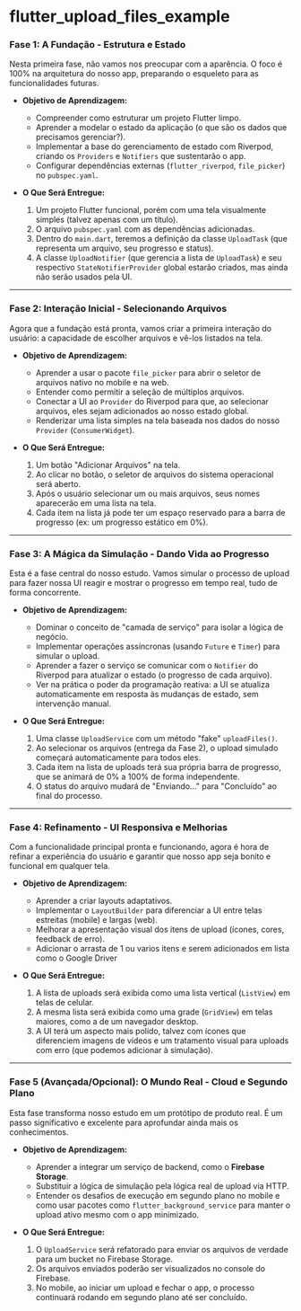 # flutter_upload_files_example

### **Fase 1: A Fundação - Estrutura e Estado**

Nesta primeira fase, não vamos nos preocupar com a aparência. O foco é 100% na arquitetura do nosso app, preparando o esqueleto para as funcionalidades futuras.

* **Objetivo de Aprendizagem:**
    * Compreender como estruturar um projeto Flutter limpo.
    * Aprender a modelar o estado da aplicação (o que são os dados que precisamos gerenciar?).
    * Implementar a base do gerenciamento de estado com Riverpod, criando os `Providers` e `Notifiers` que sustentarão o app.
    * Configurar dependências externas (`flutter_riverpod`, `file_picker`) no `pubspec.yaml`.

* **O Que Será Entregue:**
    1.  Um projeto Flutter funcional, porém com uma tela visualmente simples (talvez apenas com um título).
    2.  O arquivo `pubspec.yaml` com as dependências adicionadas.
    3.  Dentro do `main.dart`, teremos a definição da classe `UploadTask` (que representa um arquivo, seu progresso e status).
    4.  A classe `UploadNotifier` (que gerencia a lista de `UploadTask`) e seu respectivo `StateNotifierProvider` global estarão criados, mas ainda não serão usados pela UI.

---

### **Fase 2: Interação Inicial - Selecionando Arquivos**

Agora que a fundação está pronta, vamos criar a primeira interação do usuário: a capacidade de escolher arquivos e vê-los listados na tela.

* **Objetivo de Aprendizagem:**
    * Aprender a usar o pacote `file_picker` para abrir o seletor de arquivos nativo no mobile e na web.
    * Entender como permitir a seleção de múltiplos arquivos.
    * Conectar a UI ao `Provider` do Riverpod para que, ao selecionar arquivos, eles sejam adicionados ao nosso estado global.
    * Renderizar uma lista simples na tela baseada nos dados do nosso `Provider` (`ConsumerWidget`).

* **O Que Será Entregue:**
    1.  Um botão "Adicionar Arquivos" na tela.
    2.  Ao clicar no botão, o seletor de arquivos do sistema operacional será aberto.
    3.  Após o usuário selecionar um ou mais arquivos, seus nomes aparecerão em uma lista na tela.
    4.  Cada item na lista já pode ter um espaço reservado para a barra de progresso (ex: um progresso estático em 0%).

---

### **Fase 3: A Mágica da Simulação - Dando Vida ao Progresso**

Esta é a fase central do nosso estudo. Vamos simular o processo de upload para fazer nossa UI reagir e mostrar o progresso em tempo real, tudo de forma concorrente.

* **Objetivo de Aprendizagem:**
    * Dominar o conceito de "camada de serviço" para isolar a lógica de negócio.
    * Implementar operações assíncronas (usando `Future` e `Timer`) para simular o upload.
    * Aprender a fazer o serviço se comunicar com o `Notifier` do Riverpod para atualizar o estado (o progresso de cada arquivo).
    * Ver na prática o poder da programação reativa: a UI se atualiza automaticamente em resposta às mudanças de estado, sem intervenção manual.

* **O Que Será Entregue:**
    1.  Uma classe `UploadService` com um método "fake" `uploadFiles()`.
    2.  Ao selecionar os arquivos (entrega da Fase 2), o upload simulado começará automaticamente para todos eles.
    3.  Cada item na lista de uploads terá sua própria barra de progresso, que se animará de 0% a 100% de forma independente.
    4.  O status do arquivo mudará de "Enviando..." para "Concluído" ao final do processo.

---

### **Fase 4: Refinamento - UI Responsiva e Melhorias**

Com a funcionalidade principal pronta e funcionando, agora é hora de refinar a experiência do usuário e garantir que nosso app seja bonito e funcional em qualquer tela.

* **Objetivo de Aprendizagem:**
    * Aprender a criar layouts adaptativos.
    * Implementar o `LayoutBuilder` para diferenciar a UI entre telas estreitas (mobile) e largas (web).
    * Melhorar a apresentação visual dos itens de upload (ícones, cores, feedback de erro).
    * Adicionar o arrasta de 1 ou varios itens e serem adicionados em lista como o Google Driver

* **O Que Será Entregue:**
    1.  A lista de uploads será exibida como uma lista vertical (`ListView`) em telas de celular.
    2.  A mesma lista será exibida como uma grade (`GridView`) em telas maiores, como a de um navegador desktop.
    3.  A UI terá um aspecto mais polido, talvez com ícones que diferenciem imagens de vídeos e um tratamento visual para uploads com erro (que podemos adicionar à simulação).

---

### **Fase 5 (Avançada/Opcional): O Mundo Real - Cloud e Segundo Plano**

Esta fase transforma nosso estudo em um protótipo de produto real. É um passo significativo e excelente para aprofundar ainda mais os conhecimentos.

* **Objetivo de Aprendizagem:**
    * Aprender a integrar um serviço de backend, como o **Firebase Storage**.
    * Substituir a lógica de simulação pela lógica real de upload via HTTP.
    * Entender os desafios de execução em segundo plano no mobile e como usar pacotes como `flutter_background_service` para manter o upload ativo mesmo com o app minimizado.

* **O Que Será Entregue:**
    1.  O `UploadService` será refatorado para enviar os arquivos de verdade para um bucket no Firebase Storage.
    2.  Os arquivos enviados poderão ser visualizados no console do Firebase.
    3.  No mobile, ao iniciar um upload e fechar o app, o processo continuará rodando em segundo plano até ser concluído.


